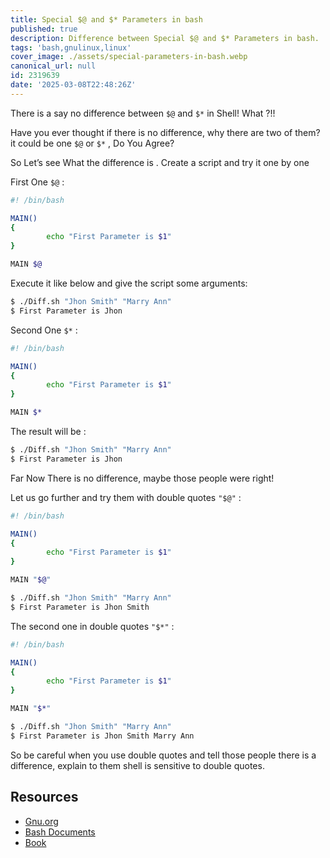 ```yaml
---
title: Special $@ and $* Parameters in bash
published: true
description: Difference between Special $@ and $* Parameters in bash.
tags: 'bash,gnulinux,linux'
cover_image: ./assets/special-parameters-in-bash.webp
canonical_url: null
id: 2319639
date: '2025-03-08T22:48:26Z'
---
```


There is a say no difference between `$@` and `$*` in Shell! What ?!!

Have you ever thought if there is no difference, why there are two of them? it could be one `$@` or `$*` , Do You Agree?

So Let’s see What the difference is . Create a script and try it one by one

First One `$@` :

```bash
#! /bin/bash 

MAIN()
{
        echo "First Parameter is $1"
}

MAIN $@
```

Execute it like below and give the script some arguments:

```bash
$ ./Diff.sh "Jhon Smith" "Marry Ann" 
$ First Parameter is Jhon

```

Second One `$*` :

```bash
#! /bin/bash 

MAIN()
{
        echo "First Parameter is $1"
}

MAIN $*
```

The result will be :

```bash
$ ./Diff.sh "Jhon Smith" "Marry Ann" 
$ First Parameter is Jhon
```

Far Now There is no difference, maybe those people were right!

Let us go further and try them with double quotes `"$@"` :

```bash
#! /bin/bash 

MAIN()
{
        echo "First Parameter is $1"
}

MAIN "$@"
```

```bash
$ ./Diff.sh "Jhon Smith" "Marry Ann" 
$ First Parameter is Jhon Smith
```

The second one in double quotes `"$*"` :

```bash
#! /bin/bash 

MAIN()
{
        echo "First Parameter is $1"
}

MAIN "$*"
```

```bash
$ ./Diff.sh "Jhon Smith" "Marry Ann" 
$ First Parameter is Jhon Smith Marry Ann
```

So be careful when you use double quotes and tell those people there is a difference, explain to them shell is sensitive to double quotes.

## Resources

- [Gnu.org](https://www.gnu.org/software/bash/)
- [Bash Documents](https://www.gnu.org/software/bash/manual/)
- [Book](https://www.amazon.ca/Learning-bash-Shell-Unix-Programming/dp/0596009658)

